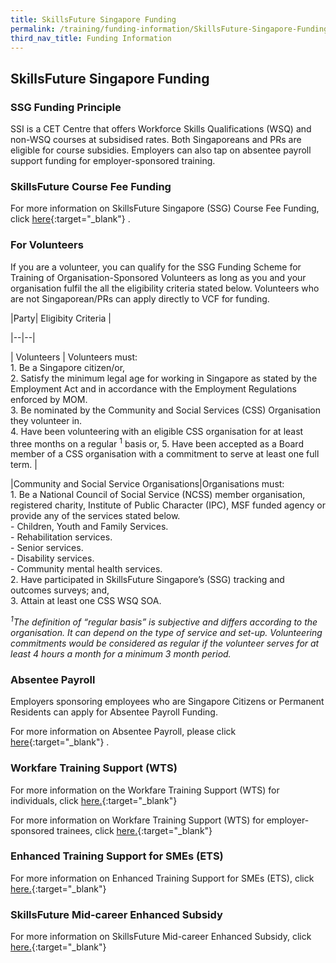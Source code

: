 ```yaml
---
title: SkillsFuture Singapore Funding
permalink: /training/funding-information/SkillsFuture-Singapore-Funding/
third_nav_title: Funding Information
---
```



## SkillsFuture Singapore Funding

### SSG Funding Principle

SSI is a CET Centre that offers Workforce Skills Qualifications (WSQ) and non-WSQ courses at subsidised rates. Both Singaporeans and PRs are eligible for course subsidies. Employers can also tap on absentee payroll support funding for employer-sponsored training.

### SkillsFuture Course Fee Funding

For more information on SkillsFuture Singapore (SSG) Course Fee Funding, click [here](http://www.wda.gov.sg/content/wdawebsite/L101-ForIndividuals/L702-WorkerBasedFund.html){:target="_blank"}   .

### For Volunteers

If you are a volunteer, you can qualify for the SSG Funding Scheme for Training of Organisation-Sponsored Volunteers as long as you and your organisation fulfil the all the eligibility criteria stated below. Volunteers who are not Singaporean/PRs can apply directly to VCF for funding.


|Party| Eligibity Criteria |

|--|--|

| Volunteers | Volunteers must: <br>1. Be a Singapore citizen/or, <br> 2. Satisfy the minimum legal age for working in Singapore as stated by the Employment Act and in accordance with the Employment Regulations enforced by MOM. <br> 3.  Be nominated by the Community and Social Services (CSS) Organisation they volunteer in. <br> 4.  Have been volunteering with an eligible CSS organisation for at least three months on a regular <sup>1</sup> basis or, 5. Have been accepted as a Board member of a CSS organisation with a commitment to serve at least one full term. |

|Community and Social Service Organisations|Organisations must: <br> 1. Be a National Council of Social Service (NCSS) member organisation, registered charity, Institute of Public Character (IPC), MSF funded agency or provide any of the services stated below. <br> - Children, Youth and Family Services. <br> - Rehabilitation services. <br> -  Senior services. <br> - Disability services. <br> - Community mental health services. <br> 2.  Have participated in SkillsFuture Singapore’s (SSG) tracking and outcomes surveys; and, <br> 3.  Attain at least one CSS WSQ SOA.
  
 _<sup>1</sup>The definition of “regular basis” is subjective and differs according to the organisation. It can depend on the type of service and set-up. Volunteering commitments would be considered as regular if the volunteer serves for at least 4 hours a month for a minimum 3 month period._   


### Absentee Payroll

Employers sponsoring employees who are Singapore Citizens or Permanent Residents can apply for Absentee Payroll Funding.  
  
For more information on Absentee Payroll, please click [here](https://www.skillsconnect.gov.sg/sop/portal/e-Services/For%20Employers/AbsenteePayroll.jsp){:target="_blank"}   .

### Workfare Training Support (WTS)

For more information on the Workfare Training Support (WTS) for individuals, click [here.](http://www.wsg.gov.sg/programmes-and-initiatives/workfare-training-support-individuals.html){:target="_blank"}     
  
For more information on Workfare Training Support (WTS) for employer-sponsored trainees, click [here.](http://www.wsg.gov.sg/programmes-and-initiatives/workfare-training-support-employers.html?_ga=2.80360663.1377189313.1515744751-1016142310.1503562690){:target="_blank"}   

### Enhanced Training Support for SMEs (ETS)

For more information on Enhanced Training Support for SMEs (ETS), click [here.](http://www.ssg.gov.sg/programmes-and-initiatives/funding/enhanced-training-support-for-smes1.html){:target="_blank"}   

### SkillsFuture Mid-career Enhanced Subsidy

For more information on SkillsFuture Mid-career Enhanced Subsidy, click [here.](http://www.skillsfuture.sg/enhancedsubsidy){:target="_blank"}   


